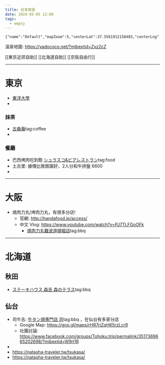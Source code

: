 ```yaml
---
title: 日本旅遊
date: 2024-05-05 12:08
tags:
  - empty
---
```



```mapview
{"name":"Default","mapZoom":5,"centerLat":37.5561912158483,"centerLng":138.35449397563937,"query":"","chosenMapSource":0}
```

溫泉地圖: https://yadococo.net/?mibextid=Zxz2cZ


[[東京近郊自助]]
[[北海道自助]]
[[京阪自由行]]

---
# 東京

- [東洋大學](geo:35.7227395,139.7502677)
- 
### 抹茶
- [古桑庵](geo:35.6106826,139.6685775)tag:coffee 
- 
### 餐廳
- 巴西烤肉吃到飽 [シュラスコ&ビアレストラン](geo:35.6775599,139.7693144)tag:food 
- 土古里: 據傳比敘敘園好，2人分和牛拼盤 6600
- 





---
# 大阪
- 燒肉力丸/烤肉力丸，有很多分店!
	- 官網: http://handafood.jp/access/
	- 中文 Vlog:  https://www.youtube.com/watch?v=PJ7TLFGoOFk
		- [燒肉力丸難波道頓堀店](geo:34.668604,135.4985534)tag:bbq

---


# 北海道
## 秋田
- [ステーキハウス 森吉 森のテラス](geo:40.0898909,140.4098114)tag:bbq

## 仙台
- 司牛舌: [牛タン焼専門店 司](geo:38.2636452,140.8705123)tag:bbq ，在仙台有多家分店
	- Google Map: https://goo.gl/maps/rHR7rjZqH65rzLcr9
	- 社團討論: https://www.facebook.com/groups/Tohoku.trip/permalink/3517369665202698/?mibextid=W9rl1R
- 
- https://natasha-traveler.tw/tsukasa/
- https://natasha-traveler.tw/tsukasa/